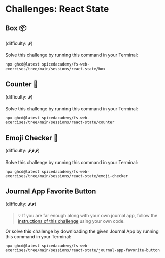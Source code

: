 # Challenges: React State

## Box 📦

(difficulty: 🌶️)

Solve this challenge by running this command in your Terminal:

```
npx ghcd@latest spicedacademy/fs-web-exercises/tree/main/sessions/react-state/box
```

## Counter 🧮

(difficulty: 🌶️)

Solve this challenge by running this command in your Terminal:

```
npx ghcd@latest spicedacademy/fs-web-exercises/tree/main/sessions/react-state/counter
```

## Emoji Checker 🤔

(difficulty: 🌶️🌶️🌶️)

Solve this challenge by running this command in your Terminal:

```
npx ghcd@latest spicedacademy/fs-web-exercises/tree/main/sessions/react-state/emoji-checker
```

## Journal App Favorite Button

(difficulty: 🌶️🌶️)

> 💡 If you are far enough along with your own journal app, follow the
> [instructions of this challenge](https://github.com/spicedacademy/fs-web-exercises/tree/main/sessions/react-state/journal-app-favorite-button?file=/README.md)
> using your own code.

Or solve this challenge by downloading the given Journal App by running this command in your Terminal:

```
npx ghcd@latest spicedacademy/fs-web-exercises/tree/main/sessions/react-state/journal-app-favorite-button
```
